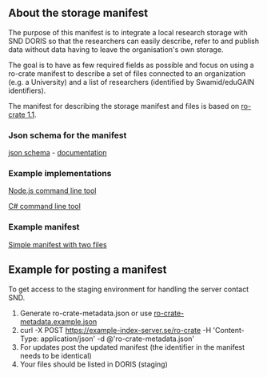 ## About the storage manifest
The purpose of this manifest is to integrate a local research storage with SND DORIS so that the researchers can easily describe, refer to and publish data without data having to leave the organisation's own storage.

The goal is to have as few required fields as possible and focus on using a ro-crate manifest to describe a set of files connected to an organization (e.g. a University) and a list of researchers (identified by Swamid/eduGAIN identifiers).

The manifest for describing the storage manifest and files is based on [ro-crate 1.1](https://www.researchobject.org/ro-crate/1.1/).

### Json schema for the manifest

[json schema](schema.json) - [documentation](https://snd-sweden.github.io/data-storage-information-interface/docs/schema/)

### Example implementations

[Node.js command line tool](https://github.com/snd-sweden/data-storage-information-interface/tree/master/scripts/manifest-generators/nodejs)

[C# command line tool](https://github.com/snd-sweden/data-storage-information-interface/tree/master/scripts/manifest-generators/csharp)

### Example manifest

[Simple manifest with two files](ro-crate-metadata.example.json)

## Example for posting a manifest

To get access to the staging environment for handling the server contact SND.

1. Generate ro-crate-metadata.json or use [ro-crate-metadata.example.json](ro-crate-metadata.example.json)
2. curl -X POST https://example-index-server.se/ro-crate -H 'Content-Type: application/json' -d @'ro-crate-metadata.json'
3. For updates post the updated manifest (the identifier in the manifest needs to be identical)
4. Your files should be listed in DORIS (staging)
